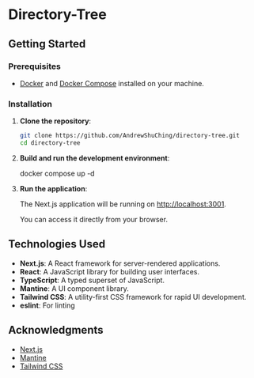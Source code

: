 # Directory-Tree

## Getting Started

### Prerequisites

- [Docker](https://www.docker.com/) and [Docker Compose](https://docs.docker.com/compose/) installed on your machine.

### Installation

1. **Clone the repository**:

   ```bash
   git clone https://github.com/AndrewShuChing/directory-tree.git
   cd directory-tree
   ```

3. **Build and run the development environment**:

   docker compose up -d

4. **Run the application**:

   The Next.js application will be running on [http://localhost:3001](http://localhost:3001).

   You can access it directly from your browser.


## Technologies Used

- **Next.js**: A React framework for server-rendered applications.
- **React**: A JavaScript library for building user interfaces.
- **TypeScript**: A typed superset of JavaScript.
- **Mantine**: A UI component library.
- **Tailwind CSS**: A utility-first CSS framework for rapid UI development.
- **eslint**: For linting


## Acknowledgments

- [Next.js](https://nextjs.org/)
- [Mantine](https://mantine.dev/)
- [Tailwind CSS](https://tailwindcss.com/)
